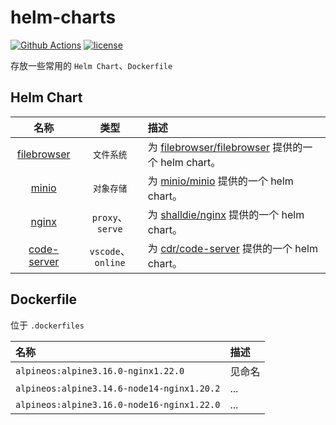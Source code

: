 # helm-charts

[![Github Actions][actions_image]][actions_url]
[![license][license_image]][repo_url]

存放一些常用的 `Helm Chart`、`Dockerfile`

## Helm Chart

|            名称            |        类型        | 描述                                                                                                 |
| :------------------------: | :----------------: | :--------------------------------------------------------------------------------------------------- |
| [filebrowser](filebrowser) |     `文件系统`     | 为 [filebrowser/filebrowser](https://github.com/filebrowser/filebrowser) 提供的一个 helm chart。     |
|       [minio](minio)       |     `对象存储`     | 为 [minio/minio](https://github.com/minio/minio) 提供的一个 helm chart。                             |
|       [nginx](nginx)       |  `proxy`、`serve`  | 为 [shalldie/nginx](https://hub.docker.com/repository/docker/shalldie/nginx) 提供的一个 helm chart。 |
| [code-server](code-server) | `vscode`、`online` | 为 [cdr/code-server](https://github.com/cdr/code-server) 提供的一个 helm chart。                     |

[repo_url]: https://github.com/shalldie/helm-charts
[actions_image]: https://img.shields.io/github/workflow/status/shalldie/helm-charts/ci?label=build&logo=github&style=flat-square
[actions_url]: https://github.com/shalldie/helm-charts/actions
[license_image]: https://img.shields.io/github/license/shalldie/helm-charts?style=flat-square

## Dockerfile

位于 `.dockerfiles`

| 名称                                       | 描述   |
| :----------------------------------------- | :----- |
| `alpineos:alpine3.16.0-nginx1.22.0`        | 见命名 |
| `alpineos:alpine3.14.6-node14-nginx1.20.2` | ...    |
| `alpineos:alpine3.16.0-node16-nginx1.22.0` | ...    |
